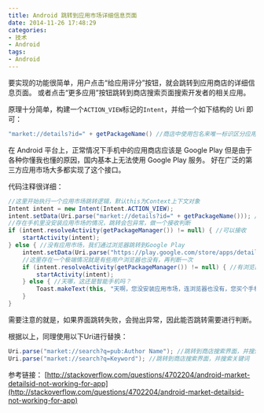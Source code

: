```yaml
---
title: Android 跳转到应用市场详细信息页面
date: 2014-11-26 17:48:29
categories:
- 技术
- Android
tags:
- Android
---
```

要实现的功能很简单，用户点击“给应用评分”按钮，就会跳转到应用商店的详细信息页面。
或者点击“更多应用”按钮跳转到商店搜索页面搜索开发者的相关应用。

<!-- more -->

原理十分简单，构建一个`ACTION_VIEW`标记的`Intent`，并给一个如下结构的 Uri 即可：

``` Java
"market://details?id=" + getPackageName() //商店中使用包名来唯一标识区分应用
```

在 Android 平台上，正常情况下手机中的应用商店应该是 Google Play
但是由于各种你懂我也懂的原因，国内基本上无法使用 Google Play 服务。
好在广泛的第三方应用市场大多都实现了这个接口。

代码注释很详细：

``` Java
//这里开始执行一个应用市场跳转逻辑，默认this为Context上下文对象
Intent intent = new Intent(Intent.ACTION_VIEW);
intent.setData(Uri.parse("market://details?id=" + getPackageName())); //跳转到应用市场，非Google Play市场一般情况也实现了这个接口
//存在手机里没安装应用市场的情况，跳转会包异常，做一个接收判断
if (intent.resolveActivity(getPackageManager()) != null) { //可以接收
    startActivity(intent);
} else { //没有应用市场，我们通过浏览器跳转到Google Play
    intent.setData(Uri.parse("https://play.google.com/store/apps/details?id=" + getPackageName()));
    //这里存在一个极端情况就是有些用户浏览器也没有，再判断一次
    if (intent.resolveActivity(getPackageManager()) != null) { //有浏览器
        startActivity(intent);
    } else { //天哪，这还是智能手机吗？
        Toast.makeText(this, "天啊，您没安装应用市场，连浏览器也没有，您买个手机干啥？", Toast.LENGTH_SHORT).show();
    }
}
```

需要注意的就是，如果界面跳转失败，会抛出异常，因此能否跳转需要进行判断。

根据以上，同理使用以下Uri进行替换：

``` Java
Uri.parse("market://search?q=pub:Author Name"); //跳转到商店搜索界面，并搜索开发者姓名
Uri.parse("market://search?q=Keyword"); //跳转到商店搜索界面，并搜索关键词
```

参考链接：
[http://stackoverflow.com/questions/4702204/android-market-detailsid-not-working-for-app](http://stackoverflow.com/questions/4702204/android-market-detailsid-not-working-for-app)

